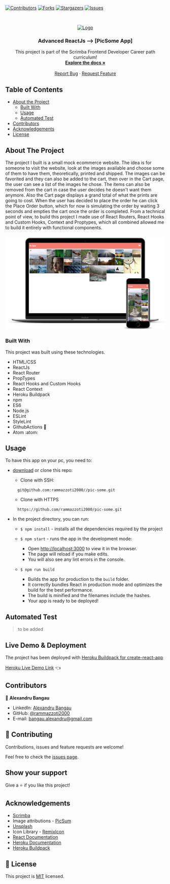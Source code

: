 <!--
*** Thanks for checking out this README Template. If you have a suggestion that would
*** make this better, please fork the repo and create a pull request or simply open
*** an issue with the tag "enhancement".
*** Thanks again! Now go create something AMAZING! :D
-->

<!-- PROJECT SHIELDS -->
<!--
*** I'm using markdown "reference style" links for readability.
*** Reference links are enclosed in brackets [ ] instead of parentheses ( ).
*** See the bottom of this document for the declaration of the reference variables
*** for contributors-url, forks-url, etc. This is an optional, concise syntax you may use.
*** https://www.markdownguide.org/basic-syntax/#reference-style-links
-->
[![Contributors][contributors-shield]][contributors-url]
[![Forks][forks-shield]][forks-url]
[![Stargazers][stars-shield]][stars-url]
[![Issues][issues-shield]][issues-url]


<!-- PROJECT LOGO -->
<br />
<p align="center">
  <a href="https://github.com/rammazzoti2000/pic-some">
    <img src="src/readmePics/microverse.png" alt="Logo" width="80" height="80">
  </a>

  <h3 align="center">Advanced ReactJs --> [PicSome App]</h3>

  <p align="center">
    This project is part of the Scrimba Frontend Developer Career path curriculum!
    <br />
    <a href="https://github.com/rammazzoti2000/pic-some"><strong>Explore the docs »</strong></a>
    <br />
    <br />
    <a href="https://github.com/rammazzoti2000/pic-some/issues">Report Bug</a>
    ·
    <a href="https://github.com/rammazzoti2000/pic-some/issues">Request Feature</a>
  </p>
</p>

<!-- TABLE OF CONTENTS -->
## Table of Contents

* [About the Project](#about-the-project)
  * [Built With](#built-with)
  * [Usage](#usage)
  * [Automated Test](#automated-test)
* [Contributors](#contributors)
* [Acknowledgements](#acknowledgements)
* [License](#license)

<!-- ABOUT THE PROJECT -->
## About The Project
The project I built is a small mock ecommerce website. The idea is for someone to visit the website, look at the images available and choose some of them to have them, theoretically, printed and shipped. The images can be favorited and they can also be added to the cart, then over in the Cart page, the user can see a list of the images he chose. The items can also be removed from the cart in case the user decides he doesn't want them anymore. Also the Cart page displays a grand total of what the prints are going to cost. When the user has decided to place the order he can click the Place Order button, which for now is simulating the order by waiting 3 seconds and empties the cart once the order is completed.
From a technical point of view, to build this project I made use of React Routers, React Hooks and Custom Hooks, Context and Proptypes, which all combined allowed me to build it entirely with functional components.

###
  
![screenshot](src/readmePics/screenshot.png)

### Built With
This project was built using these technologies.
* HTML/CSS
* ReactJs
* React Router
* PropTypes
* React Hooks and Custom Hooks
* React Context
* Heroku Buildpack
* npm
* ES6
* Node.js
* ESLint
* StyleLint
* GithubActions :muscle:
* Atom :atom:

<!-- INSTALLATION -->
## Usage

To have this app on your pc, you need to:
* [download](https://github.com/rammazzoti2000/pic-some/archive/develop.zip) or clone this repo:
  - Clone with SSH:
  ```
    git@github.com:rammazzoti2000//pic-some.git
  ```
  - Clone with HTTPS
  ```
    https://github.com/rammazzoti2000/pic-some.git
  ```

* In the project directory, you can run:

  - `$ npm install` - installs all the dependencies required by the project

  - `$ npm start` - runs the app in the development mode:
    - Open [http://localhost:3000](http://localhost:3000) to view it in the browser.
    - The page will reload if you make edits.
    - You will also see any lint errors in the console.

  - `$ npm run build`
    - Builds the app for production to the `build` folder.
    - It correctly bundles React in production mode and optimizes the build for the best performance.
    - The build is minified and the filenames include the hashes.
    - Your app is ready to be deployed!

## Automated Test
 > to be added

## Live Demo & Deployment
The project has been deployed with [Heroku Buildpack for create-react-app](https://github.com/mars/create-react-app-buildpack#user-content-requires)

[Heroku Live Demo Link](https://pic-somejsx.herokuapp.com/) :point_left:

<!-- CONTACT -->
## Contributors

👤 **Alexandru Bangau**

- LinkedIn: [Alexandru Bangau](https://www.linkedin.com/in/alexandru-bangau/)
- GitHub: [@rammazzoti2000](https://github.com/rammazzoti2000)
- E-mail: bangau.alexandru@gmail.com

## :handshake: Contributing

Contributions, issues and feature requests are welcome!

Feel free to check the [issues page](https://github.com/rammazzoti2000/pic-some/issues).

## Show your support

Give a :star: if you like this project!

<!-- ACKNOWLEDGEMENTS -->
## Acknowledgements
* [Scrimba](https://www.scrimba.com/)
* Image attributions - [PicSum](https://picsum.photos/)
* [Unsplash](https://unsplash.com/)
* Icon Library - [RemixIcon](https://remixicon.com/)
* [React Documentation](https://reactjs.org/docs/getting-started.html)
* [Heroku Documentation](https://devcenter.heroku.com/)
* [Heroku Buildpack](https://github.com/mars/create-react-app-buildpack#user-content-requires)

<!-- MARKDOWN LINKS & IMAGES -->
<!-- https://www.markdownguide.org/basic-syntax/#reference-style-links -->
[contributors-shield]: https://img.shields.io/github/contributors/rammazzoti2000/pic-some.svg?style=flat-square
[contributors-url]: https://github.com/rammazzoti2000/pic-some/graphs/contributors
[forks-shield]: https://img.shields.io/github/forks/rammazzoti2000/pic-some.svg?style=flat-square
[forks-url]: https://github.com/rammazzoti2000/pic-some/network/members
[stars-shield]: https://img.shields.io/github/stars/rammazzoti2000/pic-some.svg?style=flat-square
[stars-url]: https://github.com/rammazzoti2000/pic-some/stargazers
[issues-shield]: https://img.shields.io/github/issues/rammazzoti2000/pic-some.svg?style=flat-square
[issues-url]: https://github.com/rammazzoti2000/pic-some/issues

## 📝 License

This project is [MIT](https://opensource.org/licenses/MIT) licensed.